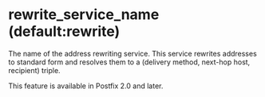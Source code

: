 # rewrite_service_name (default:rewrite) 


The name of the address rewriting service. This service rewrites
addresses to standard form and resolves them to a (delivery method,
next-hop host, recipient) triple.



This feature is available in Postfix 2.0 and later.



